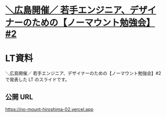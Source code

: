 # [＼広島開催／ 若手エンジニア、デザイナーのための【ノーマウント勉強会】#2](https://no-mount.connpass.com/event/293639/)

# LT資料

＼広島開催／ 若手エンジニア、デザイナーのための【ノーマウント勉強会】#2 で発表した LT のスライドです。

## 公開 URL

https://no-mount-hiroshima-02.vercel.app